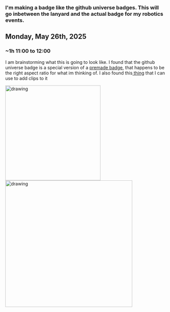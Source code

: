 ### I'm making a badge like the github universe badges. This will go inbetween the lanyard and the actual badge for my robotics events.

## Monday, May 26th, 2025
### ~1h 11:00 to 12:00
I am brainstorming what this is going to look like. I found that the github universe badge is a special version of a [premade badge](https://shop.pimoroni.com/products/badger-2040-w?variant=40514062221395), that happens to be the right aspect ratio for what im thinking of.
I also found this[ thing](https://www.amazon.com/400Pcs-Premium-Straps-Holders-Badges/dp/B081FB4XFD?source=ps-sl-shoppingads-lpcontext&ref_=fplfs&gQT=1&th=1) that I can use to add clips to it

<img src="https://github.com/user-attachments/assets/cc70fc45-64e6-41ea-9bd3-0940b11b122b" alt="drawing" width="300"/>
<img src="https://github.com/user-attachments/assets/65a888f5-3a3a-4e66-82ea-ba23a63bdac5" alt="drawing" width="400"/>
